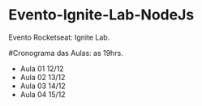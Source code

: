 # Evento-Ignite-Lab-NodeJs
Evento Rocketseat: Ignite Lab.

#Cronograma das Aulas: as 19hrs.
- Aula 01 12/12 
- Aula 02 13/12 
- Aula 03 14/12 
- Aula 04 15/12
